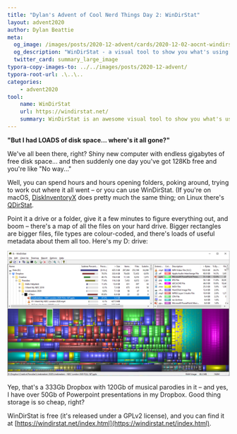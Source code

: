 ```yaml
---
title: "Dylan's Advent of Cool Nerd Things Day 2: WinDirStat"
layout: advent2020
author: Dylan Beattie
meta:
  og_image: /images/posts/2020-12-advent/cards/2020-12-02-aocnt-windirstat.png
  og_description: "WinDirStat - a visual tool to show you what's using all your disk space and help you clean it up."
  twitter_card: summary_large_image
typora-copy-images-to: ../../images/posts/2020-12-advent/
typora-root-url: .\..\..
categories:
    - advent2020
tool:
    name: WinDirStat
    url: https://windirstat.net/
    summary: WinDirStat is an awesome visual tool to show you what's using your disk space and help you clean it.
---
```


**"But I had LOADS of disk space... where's it all gone?"**

We've all been there, right? Shiny new computer with endless gigabytes of free disk space... and then suddenly one day you've got 128Kb free and you're like "No way..."

Well, you can spend hours and hours opening folders, poking around, trying to work out where it all went – or you can use WinDirStat. (If you're on macOS, [DiskInventoryX](http://www.derlien.com/) does pretty much the same thing; on Linux there's [QDirStat](https://github.com/shundhammer/qdirstat).

Point it a drive or a folder, give it a few minutes to figure everything out, and boom – there's a map of all the files on your hard drive. Bigger rectangles are bigger files, file types are colour-coded, and there's loads of useful metadata about them all too. Here's my D: drive:

![image-20201130140641899](/images/posts/2020-12-advent/image-20201130140641899.png)

Yep, that's a 333Gb Dropbox with 120Gb of musical parodies in it – and yes, I have over 50Gb of Powerpoint presentations in my Dropbox. Good thing storage is so cheap, right?

WinDirStat is free (it's released under a GPLv2 license), and you can find it at [https://windirstat.net/index.html](https://windirstat.net/index.html).


